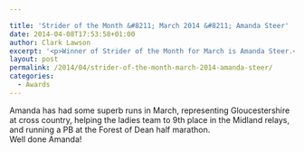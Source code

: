 ```yaml
---

title: 'Strider of the Month &#8211; March 2014 &#8211; Amanda Steer'
date: 2014-04-08T17:53:58+01:00
author: Clark Lawson
excerpt: '<p>Winner of Strider of the Month for March is Amanda Steer.</p>'
layout: post
permalink: /2014/04/strider-of-the-month-march-2014-amanda-steer/
categories:
  - Awards
---
```

Amanda has had some superb runs in March, representing Gloucestershire at cross country, helping the ladies team to 9th place in the Midland relays, and running a PB at the Forest of Dean half marathon.  
Well done Amanda!